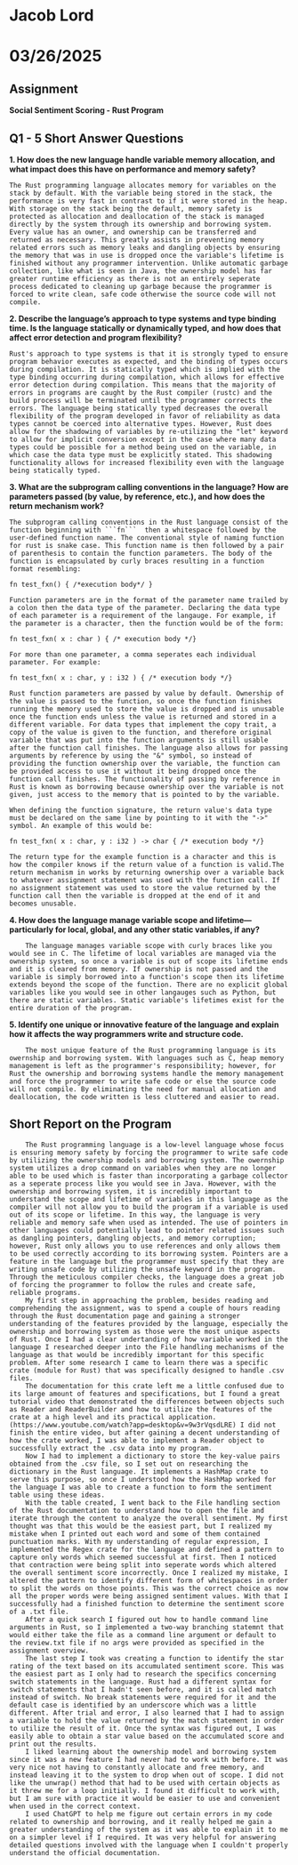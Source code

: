 # Jacob Lord
# 03/26/2025

## Assignment
**Social Sentiment Scoring - Rust Program**

## Q1 - 5 Short Answer Questions

**1. How does the new language handle variable memory allocation, and what impact does this have on performance and memory safety?**

    The Rust programming language allocates memory for variables on the stack by default. With the variable being stored in the stack, the performance is very fast in contrast to if it were stored in the heap. With storage on the stack being the default, memory safety is protected as allocation and deallocation of the stack is managed directly by the system through its ownership and borrowing system. Every value has an owner, and ownership can be transferred and returned as necessary. This greatly assists in preventing memory related errors such as memory leaks and dangling objects by ensuring the memory that was in use is dropped once the variable's lifetime is finished without any programmer intervention. Unlike automatic garbage collection, like what is seen in Java, the ownership model has far greater runtime efficiency as there is not an entirely seperate process dedicated to cleaning up garbage because the programmer is forced to write clean, safe code otherwise the source code will not compile.


**2. Describe the language’s approach to type systems and type binding time. Is the language statically or dynamically typed, and how does that affect error detection and program flexibility?**

    Rust's approach to type systems is that it is strongly typed to ensure program behavior executes as expected, and the binding of types occurs during compilation. It is statically typed which is implied with the type binding occurring during compilation, which allows for effective error detection during compilation. This means that the majority of errors in programs are caught by the Rust compiler (rustc) and the build process will be terminated until the programmer corrects the errors. The language being statically typed decreases the overall flexibility of the program developed in favor of reliability as data types cannot be coerced into alternative types. However, Rust does allow for the shadowing of variables by re-utilizing the "let" keyword to allow for implicit conversion except in the case where many data types could be possible for a method being used on the variable, in which case the data type must be explicitly stated. This shadowing functionality allows for increased flexibility even with the language being statically typed.


**3. What are the subprogram calling conventions in the language? How are parameters passed (by value, by reference, etc.), and how does the return mechanism work?**

    The subprogram calling conventions in the Rust language consist of the function beginning with ```fn```  then a whitespace followed by the user-defined function name. The conventional style of naming function for rust is snake case. This function name is then followed by a pair of parenthesis to contain the function parameters. The body of the function is encapsulated by curly braces resulting in a function format resembling:

    fn test_fxn() { /*execution body*/ }
 
    Function parameters are in the format of the parameter name trailed by a colon then the data type of the parameter. Declaring the data type of each parameter is a requirement of the langauge. For example, if the parameter is a character, then the function would be of the form: 

    fn test_fxn( x : char ) { /* execution body */}

    For more than one parameter, a comma seperates each individual parameter. For example:

    fn test_fxn( x : char, y : i32 ) { /* execution body */}

    Rust function parameters are passed by value by default. Ownership of the value is passed to the function, so once the function finishes running the memory used to store the value is dropped and is unusable once the function ends unless the value is returned and stored in a different variable. For data types that implement the copy trait, a copy of the value is given to the function, and therefore original variable that was put into the function arguments is still usable after the function call finishes. The language also allows for passing arguments by reference by using the "&" symbol, so instead of providing the function ownership over the variable, the function can be provided access to use it without it being dropped once the function call finishes. The functionality of passing by reference in Rust is known as borrowing because ownership over the variable is not given, just access to the memory that is pointed to by the variable.

    When defining the function signature, the return value's data type must be declared on the same line by pointing to it with the "->" symbol. An example of this would be:

    fn test_fxn( x : char, y : i32 ) -> char { /* execution body */}

    The return type for the example function is a character and this is how the compiler knows if the return value of a function is valid.The return mechanism in works by returning ownership over a variable back to whatever assignment statement was used with the function call. If no assignment statement was used to store the value returned by the function call then the variable is dropped at the end of it and becomes unusable. 


**4. How does the language manage variable scope and lifetime—particularly for local, global, and any other static variables, if any?**

        The language manages variable scope with curly braces like you would see in C. The lifetime of local variables are managed via the ownership system, so once a variable is out of scope its lifetime ends and it is cleared from memory. If ownership is not passed and the variable is simply borrowed into a function's scope then its lifetime extends beyond the scope of the function. There are no explicit global variables like you would see in other langauges such as Python, but there are static variables. Static variable's lifetimes exist for the entire duration of the program.


**5. Identify one unique or innovative feature of the language and explain how it affects the way programmers write and structure code.**

        The most unique feature of the Rust programming language is its owernship and borrowing system. With languages such as C, heap memory management is left as the programmer's responsibility; however, for Rust the ownership and borrowing systems handle the memory management and force the programmer to write safe code or else the source code will not compile. By eliminating the need for manual allocation and deallocation, the code written is less cluttered and easier to read. 

## Short Report on the Program
        The Rust programming language is a low-level language whose focus is ensuring memory safety by forcing the programmer to write safe code by utilizing the ownership models and borrowing system. The owernship system utilizes a drop command on variables when they are no longer able to be used which is faster than incorporating a garbage collector as a seperate process like you would see in Java. However, with the ownership and borrowing system, it is incredibly important to understand the scope and lifetime of variables in this language as the compiler will not allow you to build the program if a variable is used out of its scope or lifetime. In this way, the language is very reliable and memory safe when used as intended. The use of pointers in other languages could potentially lead to pointer related issues such as dangling pointers, dangling objects, and memory corruption; however, Rust only allows you to use references and only allows them to be used correctly according to its borrowing system. Pointers are a feature in the language but the programmer must specify that they are writing unsafe code by utilizing the unsafe keyword in the program. Through the meticulous compiler checks, the language does a great job of forcing the programmer to follow the rules and create safe, reliable programs. 
        My first step in approaching the problem, besides reading and comprehending the assignment, was to spend a couple of hours reading through the Rust documentation page and gaining a stronger understanding of the features provided by the language, especially the ownership and borrowing system as those were the most unique aspects of Rust. Once I had a clear undertanding of how variable worked in the language I researched deeper into the File handling mechanisms of the language as that would be incredibly important for this specific problem. After some research I came to learn there was a specific crate (module for Rust) that was specifically designed to handle .csv files.
        The documentation for this crate left me a little confused due to its large amount of features and specifications, but I found a great tutorial video that demonstrated the differences between objects such as Reader and ReaderBuilder and how to utilize the features of the crate at a high level and its practical application. (https://www.youtube.com/watch?app=desktop&v=9w3rVqsdLRE) I did not finish the entire video, but after gaining a decent understanding of how the crate worked, I was able to implement a Reader object to successfully extract the .csv data into my program.
        Now I had to implement a dictionary to store the key-value pairs obtained from the .csv file, so I set out on researching the dictionary in the Rust language. It implements a HashMap crate to serve this purpose, so once I understood how the HashMap worked for the language I was able to create a function to form the sentiment table using these ideas. 
        With the table created, I went back to the File handling section of the Rust documentation to understand how to open the file and iterate through the content to analyze the overall sentiment. My first thought was that this would be the easiest part, but I realized my mistake when I printed out each word and some of them contained punctuation marks. With my understanding of regular expression, I implemented the Regex crate for the language and defined a pattern to capture only words which seemed successful at first. Then I noticed that contraction were being split into seperate words which altered the overall sentiment score incorrectly. Once I realized my mistake, I altered the pattern to identify different form of whitespaces in order to split the words on those points. This was the correct choice as now all the proper words were being assigned sentiment values. With that I successfully had a finished function to determine the sentiment score of a .txt file.
        After a quick search I figured out how to handle command line arguments in Rust, so I implemented a two-way branching statemnt that would either take the file as a command line argument or default to the review.txt file if no args were provided as specified in the assignment overview.
        The last step I took was creating a function to identify the star rating of the text based on its accumulated sentiment score. This was the easiest part as I only had to research the specifics concerning switch statements in the language. Rust had a different syntax for switch statements that I hadn't seen before, and it is called match instead of switch. No break statements were required for it and the default case is identified by an underscore which was a little different. After trial and error, I also learned that I had to assign a variable to hold the value returned by the match statement in order to utilize the result of it. Once the syntax was figured out, I was easily able to obtain a star value based on the accumulated score and print out the results.
        I liked learning about the ownership model and borrowing system since it was a new feature I had never had to work with before. It was very nice not having to constantly allocate and free memory, and instead leaving it to the system to drop when out of scope. I did not like the unwrap() method that had to be used with certain objects as it threw me for a loop initially. I found it difficult to work with, but I am sure with practice it would be easier to use and convenient when used in the correct context.
        I used ChatGPT to help me figure out certain errors in my code related to ownership and borrowing, and it really helped me gain a greater understanding of the system as it was able to explain it to me on a simpler level if I required. It was very helpful for answering detailed questions involved with the language when I couldn't properly understand the official documentation.
